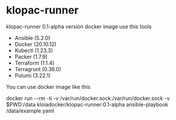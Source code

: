 # klopac-runner 

klopac-runner 0.1-alpha version docker image use this tools

- Ansible	(5.2.0)
- Docker	(20.10.12)
- Kubectl	(1.23.3)
- Packer    (1.7.9)
- Terraform	(1.1.4)
- Terragrunt	(0.36.0)
- Pulumi	(3.22.1)

You can use docker image like this

docker run --rm -ti -v /var/run/docker.sock:/var/run/docker.sock -v $PWD:/data  kloiadocker/klopac-runner:0.1-alpha ansible-playbook /data/example.yaml 

